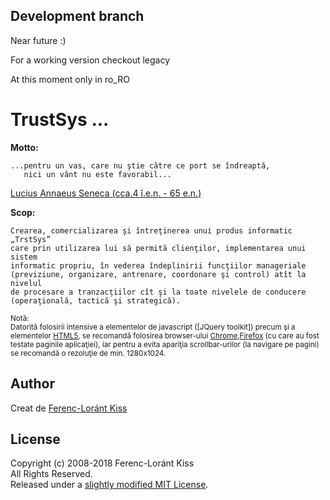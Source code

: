 ## Development branch
Near future :)

For a working version checkout legacy

At this moment only in ro_RO

# TrustSys ...

**Motto:**

    ...pentru un vas, care nu ştie către ce port se îndreaptă,
       nici un vânt nu este favorabil...
[Lucius Annaeus Seneca (cca.4 î.e.n. - 65 e.n.)][Seneca]

**Scop:**

    Crearea, comercializarea şi întreţinerea unui produs informatic „TrstSys”
    care prin utilizarea lui să permită clienţilor, implementarea unui sistem
    informatic propriu, în vederea îndeplinirii funcţiilor manageriale
    (previziune, organizare, antrenare, coordonare şi control) atît la nivelul
    de procesare a tranzacţiilor cît şi la toate nivelele de conducere
    (operaţională, tactică şi strategică).

<font style="font-size:smaller">Notă:<br>
Datorită folosirii intensive a elementelor de javascript ([JQuery toolkit]) precum şi a elementelor [HTML5], se recomandă folosirea browser-ului [Chrome],[Firefox] (cu care au fost testate paginile aplicaţiei), iar pentru a evita apariţia scrollbar-urilor (la navigare pe pagini) se recomandă o rezoluţie de min. 1280x1024.</font>

## Author
Creat de [Ferenc-Loránt Kiss][kfl62_trst]<br>

## License
Copyright (c) 2008-2018 Ferenc-Loránt Kiss<br>
All Rights Reserved.<br>
Released under a [slightly modified MIT License][license].

[kfl62_gh]: http://github.com/kfl62
[kfl62_trst]: http://kfl62.trst.ro
[Seneca]: http://ro.wikipedia.org/wiki/Seneca "Lucius Annaeus Seneca (cca.4 î.e.n. - 65 e.n.)"
[JQuey toolkit]: https://jquery.com/ "JQuery - JavaScript Tools"
[HTML5]: http://dev.w3.org/html5/spec/Overview.html "HyperText Markup Language"
[Chrome]: http://www.google.com/chrome "Google Chrome"
[Firefox]: http://www.mozilla.com/en-US/firefox/firefox.html "Mozilla Firefox"
[license]: http://github.com/kfl62/trst_sys_sinatra/tree/master/LICENSE.md
